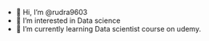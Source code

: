 - 👋 Hi, I’m @rudra9603
- 👀 I’m interested in Data science
- 🌱 I’m currently learning Data scientist course on udemy.

